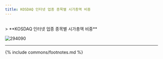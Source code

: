 ```yaml
---
title: KOSDAQ 인터넷 업종 종목별 시가총액 비중
---
```

<br>
> **KOSDAQ 인터넷 업종 종목별 시가총액 비중<a id="pie"></a>**

![294090](images/kosdaq_업종_인터넷_종목.png)

---
{% include commons/footnotes.md %}